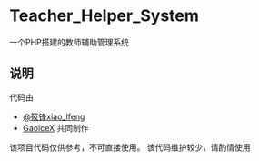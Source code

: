 # Teacher_Helper_System
一个PHP搭建的教师辅助管理系统

## 说明
代码由
- [@筱锋xiao_lfeng](https://github.com/XiaoLFeng)
- [GaoiceX](https://github.com/GaoiceX)
共同制作

该项目代码仅供参考，不可直接使用。
该代码维护较少，请酌情使用